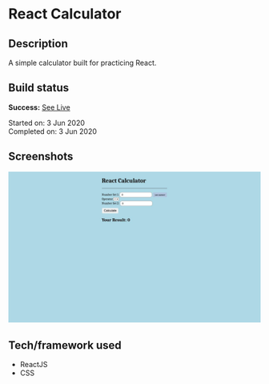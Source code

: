 # React Calculator

## Description

A simple calculator built for practicing React.

## Build status

**Success:** [See Live](https://yewyewxd.github.io/React-Calculator/)

Started on: 3 Jun 2020 <br>
Completed on: 3 Jun 2020 <br>

## Screenshots

![Landing Page](https://github.com/yewyewXD/React-Calculator/blob/master/readme-images/landing.jpg?raw=true "Landing Page")

## Tech/framework used

- ReactJS
- CSS
